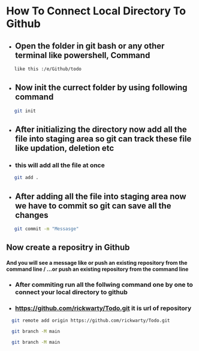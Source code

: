 
# How To Connect Local Directory To Github
- ## Open the folder in git bash or any other terminal like powershell, Command
```bash
   like this :/e/Github/todo
```

- ## Now init the currect folder by using following command
```bash
   git init
```

- ## After initializing the directory now add all the file into staging area so git can track these file like updation, deletion etc
- ### this will add all the file at once

```bash
   git add .

```
- ## After adding all the file into staging area now we have to commit so git can save all the changes
```bash
   git commit -m "Messasge"

```

## Now create a repositry in Github 
#### And you will see a message like  or push an existing repository from the command line / …or push an existing repository from the command line

- ### After commiting run all the follwing command one by one to connect your local directory to github
-	### https://github.com/rickwarty/Todo.git it is url of repository



 ```bash
   git remote add origin https://github.com/rickwarty/Todo.git
```

	

 ```bash
   git branch -M main
```

 ```bash
   git branch -M main
```